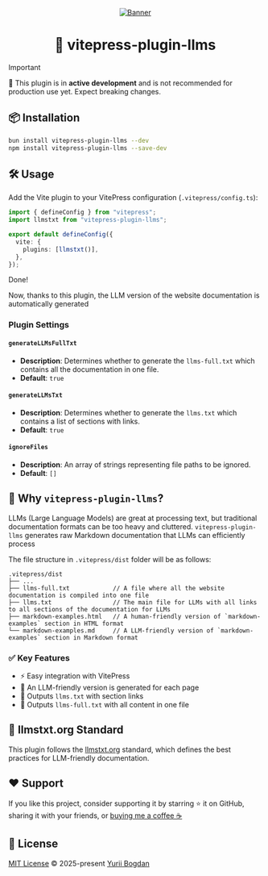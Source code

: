 <div align="center">

  [![Banner](https://raw.githubusercontent.com/okineadev/vitepress-plugin-llms/refs/heads/main/assets/banner.png)](https://npmjs.com/package/vitepress-plugin-llms)

# 📜 vitepress-plugin-llms

</div>

> [!IMPORTANT]
> 🚧 This plugin is in **active development** and is not recommended for production use yet. Expect breaking changes.

## 📦 Installation

```bash
bun install vitepress-plugin-llms --dev
npm install vitepress-plugin-llms --save-dev
```

## 🛠️ Usage

Add the Vite plugin to your VitePress configuration (`.vitepress/config.ts`):

```ts
import { defineConfig } from "vitepress";
import llmstxt from "vitepress-plugin-llms";

export default defineConfig({
  vite: {
    plugins: [llmstxt()],
  },
});
```

Done!

Now, thanks to this plugin, the LLM version of the website documentation is automatically generated

### Plugin Settings

#### `generateLLMsFullTxt`

- **Description**: Determines whether to generate the `llms-full.txt` which contains all the documentation in one file.
- **Default**: `true`

#### `generateLLMsTxt`

- **Description**: Determines whether to generate the `llms.txt` which contains a list of sections with links.
- **Default**: `true`

#### `ignoreFiles`

- **Description**: An array of strings representing file paths to be ignored.
- **Default**: `[]`

## 🚀 Why `vitepress-plugin-llms`?

LLMs (Large Language Models) are great at processing text, but traditional documentation formats can be too heavy and cluttered. `vitepress-plugin-llms` generates raw Markdown documentation that LLMs can efficiently process

The file structure in `.vitepress/dist` folder will be as follows:

```plaintext
.vitepress/dist
├── ...
├── llms-full.txt            // A file where all the website documentation is compiled into one file
├── llms.txt                 // The main file for LLMs with all links to all sections of the documentation for LLMs
├── markdown-examples.html   // A human-friendly version of `markdown-examples` section in HTML format
└── markdown-examples.md     // A LLM-friendly version of `markdown-examples` section in Markdown format
```

### ✅ Key Features

- ⚡️ Easy integration with VitePress
- 🤖 An LLM-friendly version is generated for each page
- 📝 Outputs `llms.txt` with section links
- 📖 Outputs `llms-full.txt` with all content in one file

## 📖 llmstxt.org Standard

This plugin follows the [llmstxt.org](https://llmstxt.org/) standard, which defines the best practices for LLM-friendly documentation.

## ❤️ Support

If you like this project, consider supporting it by starring ⭐ it on GitHub, sharing it with your friends, or [buying me a coffee ☕](https://github.com/okineadev/vitepress-plugin-llms?sponsor=1)

## 📜 License

[MIT License](./LICENSE) © 2025-present [Yurii Bogdan](https://github.com/okineadev)
